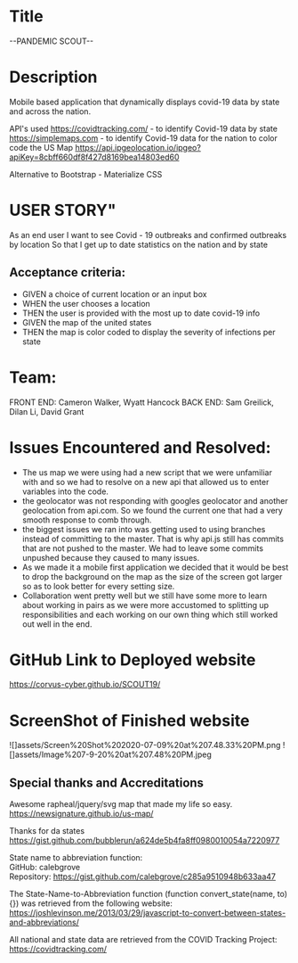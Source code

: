 # Title
--PANDEMIC SCOUT--

# Description
Mobile based application that dynamically displays covid-19 data by state and across the nation. 

API's used
https://covidtracking.com/ - to identify Covid-19 data by state 
https://simplemaps.com - to identify Covid-19 data for the nation to color code the US Map
https://api.ipgeolocation.io/ipgeo?apiKey=8cbff660df8f427d8169bea14803ed60

Alternative to Bootstrap - Materialize CSS

# USER STORY"
As an end user
I want to see Covid - 19 outbreaks and confirmed outbreaks by location
So that I get up to date statistics on the nation and by state

## Acceptance criteria:
- GIVEN a choice of current location or an input box
- WHEN the user chooses a location
- THEN the user is provided with the most up to date covid-19 info
- GIVEN the map of the united states
- THEN the map is color coded to display the severity of infections per state

# Team:
FRONT END: Cameron Walker, Wyatt Hancock
BACK END: Sam Greilick, Dilan Li, David Grant


# Issues Encountered and Resolved:
- The us map we were using had a new script that we were unfamiliar with and so we had to resolve on a new api that allowed us to enter variables into the code.
- the geolocator was not responding with googles geolocator and another geolocation from api.com. So we found the current one that had a very smooth response to comb through.
- the biggest issues we ran into was getting used to using branches instead of committing to the master. That is why api.js still has commits that are not pushed to the master. We had to leave some commits unpushed because they caused to many issues.
- As we made it a mobile first application we decided that it would be best to drop the background on the map as the size of the screen got larger so as to look better for every setting size.
- Collaboration went pretty well but we still have some more to learn about working in pairs as we were more accustomed to splitting up responsibilities and each working on our own thing which still worked out well in the end.

# GitHub Link to Deployed website
https://corvus-cyber.github.io/SCOUT19/

# ScreenShot of Finished website
![]assets/Screen%20Shot%202020-07-09%20at%207.48.33%20PM.png
![]assets/Image%207-9-20%20at%207.48%20PM.jpeg





## Special thanks and Accreditations

Awesome rapheal/jquery/svg map that made my life so easy.
https://newsignature.github.io/us-map/

Thanks for da states
https://gist.github.com/bubblerun/a624de5b4fa8ff0980010054a7220977

State name to abbreviation function:  
GitHub: calebgrove  
Repository: https://gist.github.com/calebgrove/c285a9510948b633aa47

The State-Name-to-Abbreviation function (function convert_state(name, to) {}) was retrieved from the following website:  
https://joshlevinson.me/2013/03/29/javascript-to-convert-between-states-and-abbreviations/

All national and state data are retrieved from the COVID Tracking Project:  
https://covidtracking.com/